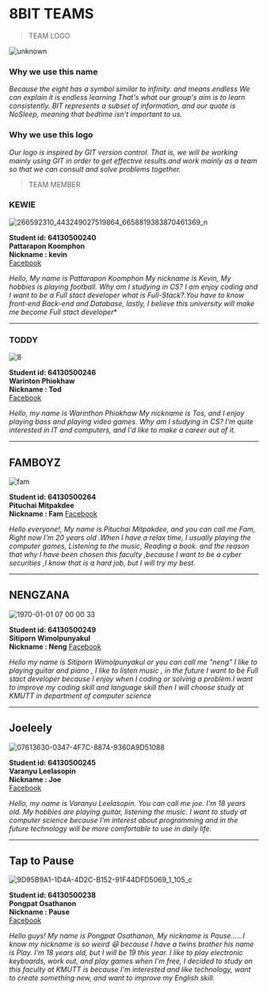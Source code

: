 # 8BIT TEAMS 
>TEAM LOGO



![unknown](https://user-images.githubusercontent.com/83826754/153368572-2307b541-a737-4395-a83c-ddfe7295d29f.png) 

### Why we use this name

*Because the eight has a symbol similar to infinity. and means endless We can explain it is endless learning That's what our group's aim is to learn consistently. BIT represents a subset of information, and our quote is NoSleep, meaning that bedtime isn't important to us.* 


### Why we use this logo

*Our logo is inspired by GIT version control. That is, we will be working mainly using GIT in order to get effective results.and work mainly as a team so that we can consult and solve problems together.*



>TEAM MEMBER

### KEWIE

![266592310_443249027519864_6658819383870461369_n](https://user-images.githubusercontent.com/83826754/153370521-d01510e5-ac75-4319-bb38-71967768667c.jpg)

**Student id: 64130500240**     
**Pattarapon Koomphon**  
**Nickname : kevin**   
[Facebook ](https://www.facebook.com/kevinindy2k/)  


*Hello, My name is Pattarapon Koomphon My nickname is Kevin, My hobbies is playing football. Why am I studying in CS?
I am enjoy coding and I want to be a Full stact developer what is Full-Stack?.You have to know front-end Back-end and Database, lastly, I believe this university will make me become Full stact developer**

--------------------------------------------------------------------------------------------------------------------------------------------------------------


### TODDY
![8](https://user-images.githubusercontent.com/83826754/153369853-715201c1-dc94-459e-8321-36602c0234c5.png)

  **Student id: 64130500246**  
**Warinton Phiokhaw**  
**Nickname : Tod**  
[Facebook ]( https://www.facebook.com/live.mlg/)

*Hello, my name is Warinthon Phiokhaw My nickname is Tos, and I enjoy playing bass and playing video games. Why am I studying in CS?
I'm quite interested in IT and computers, and I'd like to make a career out of it.*


--------------------------------------------------------------------------------------------------------------------------------------------------------------
## FAMBOYZ
![fam](https://user-images.githubusercontent.com/83826754/153369747-812bffb5-aaa5-4cb2-a2be-67b26d3cd7a9.jpg)

**Student id: 64130500264**   
**Pituchai Mitpakdee**  
**Nickname : Fam**
[Facebook](https://www.facebook.com/fam.pituchai)  

*Hello everyone!, My name is Pituchai Mitpakdee, and you can call me Fam, Right now I'm 20 years old .When I have a relax time, I usually playing the computer games, Listening to the music, Reading a book. and the reason that why I have been chosen this faculty ,because I want to be a cyber securities ,I know that is a hard job, but I will try my best.*


--------------------------------------------------------------------------------------------------------------------------------------------------------------

## NENGZANA

![1970-01-01 07 00 00 33](https://user-images.githubusercontent.com/83826754/153377325-026395b1-aa39-4007-8e5a-199b7ae705bf.jpg)

**Student id: 64130500249**   
**Sitiporn Wimolpunyakul**  
**Nickname : Neng**
[Facebook](https://www.facebook.com/jigneng1/)


*Hello my name is Sitiporn Wimolpunyakul or you can call me "neng" I like to playing guitar and piano , I like to listen music , in the future I want to be 
Full stact developer because I enjoy when I coding or solving a problem.I want to improve my coding skill and language skill then I will choose study at KMUTT in department of computer science*

--------------------------------------------------------------------------------------------------------------------------------------------------------------

## Joeleely 
![07613630-0347-4F7C-8874-9360A9D51088](https://user-images.githubusercontent.com/83826754/153376391-137b2a9b-9a36-423f-b2a7-6a8f3a5d86e8.jpg)

**Student id: 64130500245**   
**Varanyu Leelasopin**  
**Nickname : Joe**  
[Facebook](https://www.facebook.com/varanyu.leelasopin)

*Hello, my name is Varanyu Leelasopin. You can call me joe. I'm 18 years old. My hobbies are playing guitar, listening the music. I want to study at computer science because I'm interest about programming and in the future technology will be more comfortable to use in daily life.*

--------------------------------------------------------------------------------------------------------------------------------------------------------------

## Tap to Pause 
![9D95B9A1-1D4A-4D2C-B152-91F44DFD5069_1_105_c](https://user-images.githubusercontent.com/83826754/153377224-c442d2f0-9108-47ab-974a-57871a6a6cc6.jpeg)


**Student id: 64130500238**   
**Pongpat Osathanon**  
**Nickname : Pause**  
[Facebook](https://www.facebook.com/profile.php?id=100011078594254)

*Hello guys! My name is Pongpat Osathanon, My nickname is Pause......I know my nickname is so weird 😆 because I have a twins brother his name is Play. I'm 18 years old, but I will be 19 this year. I like to play electronic keyboards, work out, and play games when I'm free, I decided to study on this faculty at KMUTT is because I'm interested and like technology, want to create something new, and want to improve my English skill.*
